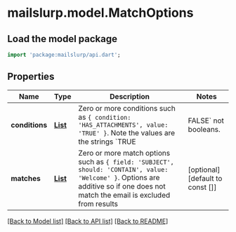 # mailslurp.model.MatchOptions

## Load the model package
```dart
import 'package:mailslurp/api.dart';
```

## Properties
Name | Type | Description | Notes
------------ | ------------- | ------------- | -------------
**conditions** | [**List<ConditionOption>**](ConditionOption) | Zero or more conditions such as `{ condition: 'HAS_ATTACHMENTS', value: 'TRUE' }`. Note the values are the strings `TRUE|FALSE` not booleans. | [optional] [default to const []]
**matches** | [**List<MatchOption>**](MatchOption) | Zero or more match options such as `{ field: 'SUBJECT', should: 'CONTAIN', value: 'Welcome' }`. Options are additive so if one does not match the email is excluded from results | [optional] [default to const []]

[[Back to Model list]](../README#documentation-for-models) [[Back to API list]](../README#documentation-for-api-endpoints) [[Back to README]](../README)


